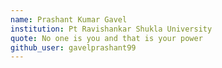 ```yaml
---
name: Prashant Kumar Gavel
institution: Pt Ravishankar Shukla University
quote: No one is you and that is your power
github_user: gavelprashant99
---
```

